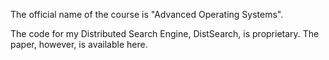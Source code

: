 The official name of the course is "Advanced Operating Systems".

The code for my Distributed Search Engine, DistSearch, is proprietary. The paper, however, is available here.

